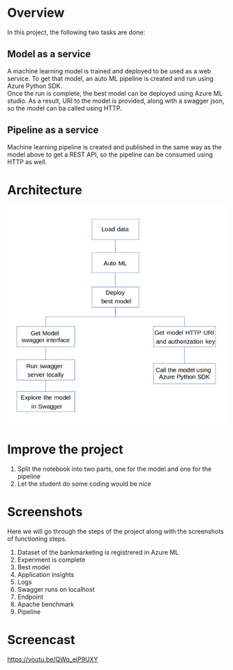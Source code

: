 # Overview
In this project, the following two tasks are done:
## Model as a service
A machine learning model is trained and deployed to be used as a web service. To get that model, an auto ML pipeline is created and run using Azure Python SDK.  
Once the run is complete, the best model can be deployed using Azure ML studio. As a result, URI to the model is provided, along with a swagger json,  so the model can ba called using HTTP.
## Pipeline as a service
Machine learning pipeline is created and published in the same way as the model above to get a REST API, so the pipeline can be consumed using HTTP as well.
# Architecture
![Architecture](images/Architecture.png)
# Improve the project
1. Split the notebook into two parts, one for the model and one for the pipeline
2. Let the student do some coding would be nice
# Screenshots
Here we will go through the steps of the project along with the screenshots of functioning steps.  
1. Dataset of the bankmarketing is registrered in Azure ML
2. Experiment is complete
3. Best model
4. Application insights
5. Logs
6. Swagger runs on localhost
7. Endpoint
8. Apache benchmark
9. Pipeline
# Screencast
https://youtu.be/QWq_eiP9UXY
